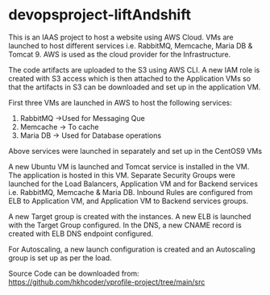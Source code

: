 # devopsproject-liftAndshift
This is an IAAS project to host a website using AWS Cloud. VMs are launched to host different services i.e. RabbitMQ, Memcache, Maria DB &amp; Tomcat 9. AWS is used as the cloud provider for the Infrastructure.

The code artifacts are uploaded to the S3 using AWS CLI. A new IAM role is created with S3 access which is then attached to the Application VMs so that the artifacts in S3 can be downloaded and set up in the application VM.

First three VMs are launched in AWS to host the following services:
1. RabbitMQ ->Used for Messaging Que
2. Memcache -> To cache
3. Maria DB -> Used for Database operations

Above services were launched in separately and set up in the CentOS9 VMs

A new Ubuntu VM is launched and Tomcat service is installed in the VM. The application is hosted in this VM.
Separate Security Groups were launched for the Load Balancers, Application VM and for Backend services i.e. RabbitMQ, Memcache & Maria DB.
Inbound Rules are configured from ELB to Application VM, and Application VM to Backend services groups.

A new Target group is created with the instances. A new ELB is launched with the Target Group configured.
In the DNS, a new CNAME record is created with ELB DNS endpoint configured.

For Autoscaling, a new launch configuration is created and an Autoscaling group is set up as per the load.

Source Code can be downloaded from: https://github.com/hkhcoder/vprofile-project/tree/main/src
